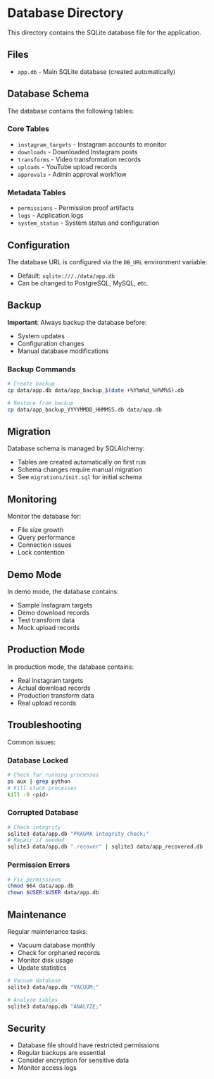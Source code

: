 # Database Directory

This directory contains the SQLite database file for the application.

## Files

- `app.db` - Main SQLite database (created automatically)

## Database Schema

The database contains the following tables:

### Core Tables
- `instagram_targets` - Instagram accounts to monitor
- `downloads` - Downloaded Instagram posts
- `transforms` - Video transformation records
- `uploads` - YouTube upload records
- `approvals` - Admin approval workflow

### Metadata Tables
- `permissions` - Permission proof artifacts
- `logs` - Application logs
- `system_status` - System status and configuration

## Configuration

The database URL is configured via the `DB_URL` environment variable:
- Default: `sqlite:///./data/app.db`
- Can be changed to PostgreSQL, MySQL, etc.

## Backup

**Important**: Always backup the database before:
- System updates
- Configuration changes
- Manual database modifications

### Backup Commands

```bash
# Create backup
cp data/app.db data/app_backup_$(date +%Y%m%d_%H%M%S).db

# Restore from backup
cp data/app_backup_YYYYMMDD_HHMMSS.db data/app.db
```

## Migration

Database schema is managed by SQLAlchemy:
- Tables are created automatically on first run
- Schema changes require manual migration
- See `migrations/init.sql` for initial schema

## Monitoring

Monitor the database for:
- File size growth
- Query performance
- Connection issues
- Lock contention

## Demo Mode

In demo mode, the database contains:
- Sample Instagram targets
- Demo download records
- Test transform data
- Mock upload records

## Production Mode

In production mode, the database contains:
- Real Instagram targets
- Actual download records
- Production transform data
- Real upload records

## Troubleshooting

Common issues:

### Database Locked
```bash
# Check for running processes
ps aux | grep python
# Kill stuck processes
kill -9 <pid>
```

### Corrupted Database
```bash
# Check integrity
sqlite3 data/app.db "PRAGMA integrity_check;"
# Repair if needed
sqlite3 data/app.db ".recover" | sqlite3 data/app_recovered.db
```

### Permission Errors
```bash
# Fix permissions
chmod 664 data/app.db
chown $USER:$USER data/app.db
```

## Maintenance

Regular maintenance tasks:
- Vacuum database monthly
- Check for orphaned records
- Monitor disk usage
- Update statistics

```bash
# Vacuum database
sqlite3 data/app.db "VACUUM;"

# Analyze tables
sqlite3 data/app.db "ANALYZE;"
```

## Security

- Database file should have restricted permissions
- Regular backups are essential
- Consider encryption for sensitive data
- Monitor access logs
